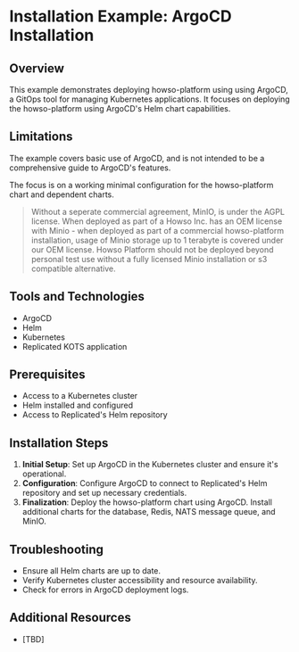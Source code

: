 # Installation Example: ArgoCD Installation

## Overview
This example demonstrates deploying howso-platform using using ArgoCD, a GitOps tool for managing Kubernetes applications. It focuses on deploying the howso-platform using ArgoCD's Helm chart capabilities.

## Limitations
The example covers basic use of ArgoCD, and is not intended to be a comprehensive guide to ArgoCD's features.  

The focus is on a working minimal configuration for the howso-platform chart and dependent charts.

>  Without a seperate commercial agreement, MinIO, is under the AGPL license.  When deployed as part of a Howso Inc. has an OEM license with Minio - when deployed as part of a commercial howso-platform installation, usage of Minio storage up to 1 terabyte is covered under our OEM license.  Howso Platform should not be deployed beyond personal test use without a fully licensed Minio installation or s3 compatible alternative. 

## Tools and Technologies
- ArgoCD
- Helm
- Kubernetes
- Replicated KOTS application

## Prerequisites
- Access to a Kubernetes cluster
- Helm installed and configured
- Access to Replicated's Helm repository

## Installation Steps
1. **Initial Setup**: Set up ArgoCD in the Kubernetes cluster and ensure it's operational.
2. **Configuration**: Configure ArgoCD to connect to Replicated's Helm repository and set up necessary credentials.
3. **Finalization**: Deploy the howso-platform chart using ArgoCD. Install additional charts for the database, Redis, NATS message queue, and MinIO.

## Troubleshooting
- Ensure all Helm charts are up to date.
- Verify Kubernetes cluster accessibility and resource availability.
- Check for errors in ArgoCD deployment logs.

## Additional Resources
- [TBD]

